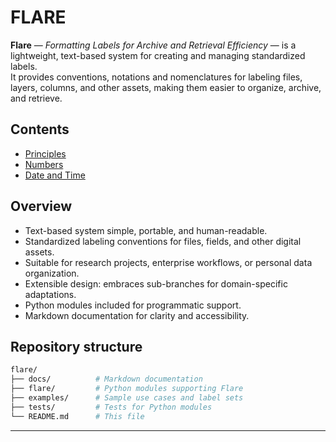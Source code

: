 # FLARE

**Flare** — *Formatting Labels for Archive and Retrieval Efficiency* — is a lightweight, text-based system for creating and managing standardized labels.  
It provides conventions, notations and nomenclatures for labeling files, layers, columns, and other assets, making them easier to organize, archive, and retrieve.

## Contents

- [Principles](https://github.com/ipo-exe/flare/blob/main/docs/principles.md)
- [Numbers](https://github.com/ipo-exe/flare/blob/main/docs/numbers.md)
- [Date and Time](https://github.com/ipo-exe/flare/blob/main/docs/datetime.md)

## Overview

- Text-based system simple, portable, and human-readable.  
- Standardized labeling conventions for files, fields, and other digital assets.  
- Suitable for research projects, enterprise workflows, or personal data organization.  
- Extensible design: embraces sub-branches for domain-specific adaptations.  
- Python modules included for programmatic support.  
- Markdown documentation for clarity and accessibility.

## Repository structure

```bash
flare/
├── docs/          # Markdown documentation
├── flare/         # Python modules supporting Flare
├── examples/      # Sample use cases and label sets
├── tests/         # Tests for Python modules
└── README.md      # This file
```

---


